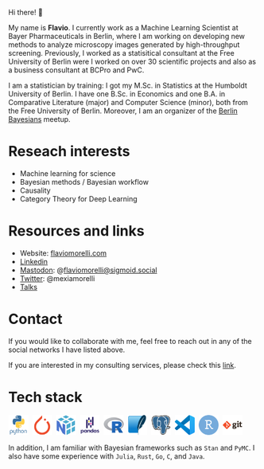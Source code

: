 Hi there! 👋

My name is __Flavio__. I currently work as a Machine Learning Scientist at Bayer Pharmaceuticals in Berlin, where I am working on developing 
new methods to analyze microscopy images generated by high-throughput screening. 
Previously, I worked as a statisitical consultant at the Free University of Berlin were I worked on over 30 scientific projects 
and also as a business consultant at BCPro and PwC. 

I am a statistician by training: I got my M.Sc. in Statistics at the Humboldt University of Berlin. 
I have one B.Sc. in Economics and one B.A. in Comparative Literature (major) and Computer Science (minor), both from the Free University of Berlin.
Moreover, I am an organizer of the [Berlin Bayesians](https://www.meetup.com/berlinbayesians/) meetup.


# Reseach interests

* Machine learning for science
* Bayesian methods / Bayesian workflow
* Causality
* Category Theory for Deep Learning

# Resources and links

*  Website: [flaviomorelli.com](flaviomorelli.com)
* [Linkedin](https://de.linkedin.com/in/mexiamorelli)
* [Mastodon](https://sigmoid.social/@flaviomorelli): @flaviomorelli@sigmoid.social 
* [Twitter](https://twitter.com/mexiamorelli): @mexiamorelli
* [Talks](https://flaviomorelli.com/talks/)

# Contact

If you would like to collaborate with me, feel free to reach out in any of the social networks I have listed above.

If you are interested in my consulting services, please check this [link](https://flaviomorelli.com/consulting/).


# Tech stack

<div>
  <img src="https://github.com/devicons/devicon/blob/master/icons/python/python-original-wordmark.svg" title="Python" alt="Python" width="40" height="40"/>&nbsp;
  <img src="https://github.com/devicons/devicon/blob/master/icons/pytorch/pytorch-original.svg" title="Pytorch" alt="Pytorch" width="40" height="40"/>&nbsp;
  <img src="https://github.com/devicons/devicon/blob/master/icons/numpy/numpy-original.svg" title="Numpy" alt="Numpy" width="40" height="40"/>&nbsp;
  <img src="https://github.com/devicons/devicon/blob/master/icons/pandas/pandas-original-wordmark.svg" title="Pandas" alt="Pandas" width="40" height="40"/>&nbsp;
  <img src="https://github.com/devicons/devicon/blob/master/icons/r/r-original.svg" title="R" alt="R" width="40" height="40"/>&nbsp;
  <img src="https://github.com/devicons/devicon/blob/master/icons/sqlite/sqlite-original.svg" title=SQLite" alt="SQlite" width="40" height="40"/>&nbsp;
  <img src="https://github.com/devicons/devicon/blob/master/icons/postgresql/postgresql-original.svg" title=PostgreSQL" alt="PostgreSQL" width="40" height="40"/>&nbsp;
  <img src="https://github.com/devicons/devicon/blob/master/icons/vscode/vscode-original.svg" title="VSCode" alt="VSCode" width="40" height="40"/>&nbsp;
  <img src="https://github.com/devicons/devicon/blob/master/icons/rstudio/rstudio-original.svg" title="RStudio" alt="RStudio" width="40" height="40"/>&nbsp;
  <img src="https://github.com/devicons/devicon/blob/master/icons/git/git-original-wordmark.svg" title="Git" alt="Git" width="40" height="40"/>
</div>


In addition, I am familiar with Bayesian frameworks such as `Stan` and `PyMC`. I also have some experience with `Julia`, `Rust`, `Go`, `C`, and `Java`. 

